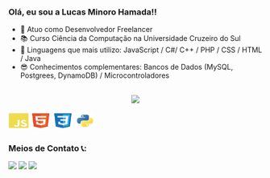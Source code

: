 ### Olá, eu sou a Lucas Minoro Hamada!! 

- 🛒 Atuo como Desenvolvedor Freelancer
- 📚 Curso Ciência da Computação na Universidade Cruzeiro do Sul
- 📌 Linguagens que mais utilizo: JavaScript / C#/ C++ / PHP / CSS / HTML / Java
- 😎 Conhecimentos complementares: Bancos de Dados (MySQL, Postgrees, DynamoDB) / Microcontroladores


<br>
<div align="center">
  <img height="160em" src="https://github-readme-stats.vercel.app/api/top-langs/?username=hamada-minoro&layout=compact&langs_count=7&theme=dracula"/>
</div>

<div style="display: inline_block"><br>
  <img align="center" alt="Rafa-Js" height="30" width="40" src="https://raw.githubusercontent.com/devicons/devicon/master/icons/javascript/javascript-plain.svg">
  <img align="center" alt="Rafa-HTML" height="30" width="40" src="https://raw.githubusercontent.com/devicons/devicon/master/icons/html5/html5-original.svg">
  <img align="center" alt="Rafa-CSS" height="30" width="40" src="https://raw.githubusercontent.com/devicons/devicon/master/icons/css3/css3-original.svg">
  <img align="center" alt="Rafa-Python" height="30" width="40" src="https://raw.githubusercontent.com/devicons/devicon/master/icons/python/python-original.svg">
</div>

##
  
  ### Meios de Contato 📞:
  
  <div>
    <a href="www.linkedin.com/in/lucas-minoro-hamada" target="_blank"><img src="https://img.shields.io/badge/-LinkedIn-%230077B5?style=for-the-badge&logo=linkedin&logoColor=white"></a> 
     <a href = "mailto:hamada.minoro.08@gmail.com"><img src="https://img.shields.io/badge/-Gmail-%23333?style=for-the-badge&logo=gmail&logoColor=white" target="_blank"></a>
  <a href="https://instagram.com/hminoro/" target="_blank"><img src="https://img.shields.io/badge/-Instagram-%23E4405F?style=for-the-badge&logo=instagram&logoColor=white" target="_blank"></a> 
 </div>
